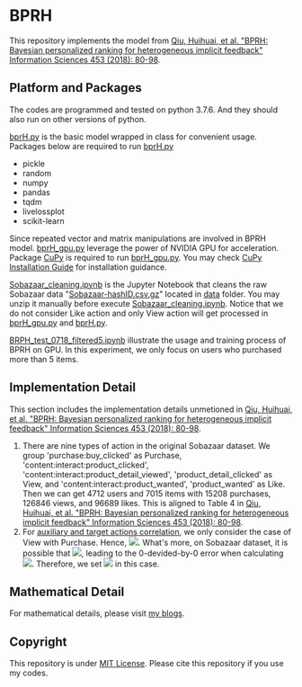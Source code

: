 # BPRH

This repository implements the model from [Qiu, Huihuai, et al. "BPRH: Bayesian personalized ranking for heterogeneous implicit feedback" Information Sciences 453 (2018): 80-98](https://www.sciencedirect.com/science/article/pii/S0020025516315742).

## Platform and Packages

The codes are programmed and tested on python 3.7.6. And they should also run on other versions of python.

[bprH.py](https://github.com/liu-yihong/BPRH/blob/master/bprH.py) is the basic model wrapped in class for convenient usage. Packages below are required to run [bprH.py](https://github.com/liu-yihong/BPRH/blob/master/bprH.py)
- pickle
- random
- numpy
- pandas
- tqdm
- livelossplot
- scikit-learn

Since repeated vector and matrix manipulations are involved in BPRH model. [bprH_gpu.py](https://github.com/liu-yihong/BPRH/blob/master/bprH_gpu.py)  leverage the power of NVIDIA GPU for acceleration. Package [CuPy](https://cupy.dev/) is required to run [bprH_gpu.py](https://github.com/liu-yihong/BPRH/blob/master/bprH_gpu.py). You may check [CuPy Installation Guide](https://docs.cupy.dev/en/stable/install.html) for installation guidance.

[Sobazaar_cleaning.ipynb](https://github.com/liu-yihong/BPRH/blob/master/Sobazaar_cleaning.ipynb) is the Jupyter Notebook that cleans the raw Sobazaar data "[Sobazaar-hashID.csv.gz](https://github.com/liu-yihong/BPRH/blob/master/data/Sobazaar-hashID.csv.gz)" located in [data](https://github.com/liu-yihong/BPRH/tree/master/data) folder. You may unzip it manually before execute [Sobazaar_cleaning.ipynb](https://github.com/liu-yihong/BPRH/blob/master/Sobazaar_cleaning.ipynb). Notice that we do not consider Like action and only View action will get processed in [bprH_gpu.py](https://github.com/liu-yihong/BPRH/blob/master/bprH_gpu.py) and [bprH.py](https://github.com/liu-yihong/BPRH/blob/master/bprH.py). 

[BRPH_test_0718_filtered5.ipynb](https://github.com/liu-yihong/BPRH/blob/master/BRPH_test_0718_filtered5.ipynb) illustrate the usage and training process of BPRH on GPU. In this experiment, we only focus on users who purchased more than 5 items.

## Implementation Detail

This section includes the implementation details unmetioned in [Qiu, Huihuai, et al. "BPRH: Bayesian personalized ranking for heterogeneous implicit feedback" Information Sciences 453 (2018): 80-98](https://www.sciencedirect.com/science/article/pii/S0020025516315742).

1. There are nine types of action in the original Sobazaar dataset. We group 'purchase:buy_clicked' as Purchase, 'content:interact:product_clicked', 'content:interact:product_detail_viewed', 'product_detail_clicked' as View, and 'content:interact:product_wanted', 'product_wanted' as Like. Then we can get 4712 users and 7015 items with 15208 purchases, 126846 views, and 96689 likes. This is aligned to Table 4 in [Qiu, Huihuai, et al. "BPRH: Bayesian personalized ranking for heterogeneous implicit feedback" Information Sciences 453 (2018): 80-98](https://www.sciencedirect.com/science/article/pii/S0020025516315742).
2. For [auxiliary and target actions correlation](https://github.com/liu-yihong/BPRH/blob/f8f74de1bd97783f7d5274d05096cbfc96fc0136/bprH_gpu.py#L108), we only consider the case of View with Purchase. Hence, <img src="https://render.githubusercontent.com/render/math?math=\rho = 1">. What's more, on Sobazaar dataset, it is possible that <img src="https://render.githubusercontent.com/render/math?math=I_{a}^{u} \cap I_{t}^{u} = \emptyset">, leading to the 0-devided-by-0 error when calculating <img src="https://render.githubusercontent.com/render/math?math=C^{u}_{ta}, C^{u}_{at}, C^{u}">. Therefore, we set <img src="https://render.githubusercontent.com/render/math?math=\alpha_{u} = 1"> in this case.


## Mathematical Detail

For mathematical details, please visit [my blogs](https://liu-yihong.github.io/2020/06/26/Understanding-BPR-COFISET-and-BPRH/).

## Copyright

This repository is under [MIT License](https://github.com/liu-yihong/BPRH/blob/master/LICENSE). Please cite this repository if you use my codes.
